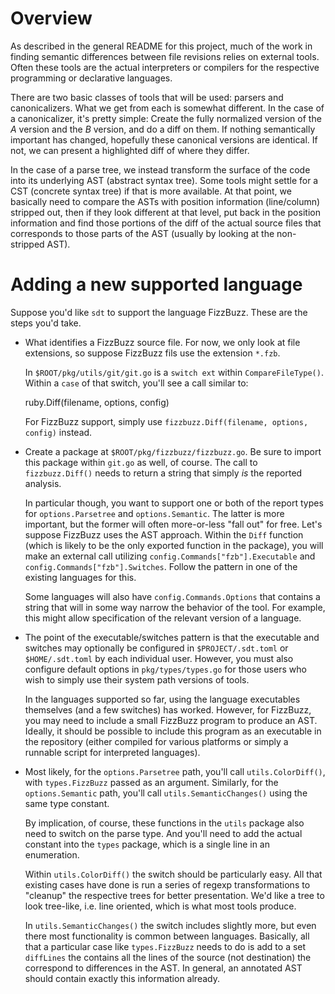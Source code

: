 # Overview

As described in the general README for this project, much of the work in
finding semantic differences between file revisions relies on external
tools.  Often these tools are the actual interpreters or compilers for the
respective programming or declarative languages.

There are two basic classes of tools that will be used: parsers and
canonicalizers.  What we get from each is somewhat different.  In the case
of a canonicalizer, it's pretty simple: Create the fully normalized version
of the *A* version and the *B* version, and do a diff on them.  If nothing
semantically important has changed, hopefully these canonical versions are
identical.  If not, we can present a highlighted diff of where they differ.

In the case of a parse tree, we instead transform the surface of the code
into its underlying AST (abstract syntax tree).  Some tools might settle for
a CST (concrete syntax tree) if that is more available.  At that point, we
basically need to compare the ASTs with position information (line/column)
stripped out, then if they look different at that level, put back in the
position information and find those portions of the diff of the actual
source files that corresponds to those parts of the AST (usually by looking
at the non-stripped AST).

# Adding a new supported language

Suppose you'd like `sdt` to support the language FizzBuzz.  These are the steps
you'd take.

* What identifies a FizzBuzz source file.  For now, we only look at file
  extensions, so suppose FizzBuzz fils use the extension `*.fzb`.

  In `$ROOT/pkg/utils/git/git.go` is a `switch ext` within `CompareFileType()`.
  Within a `case` of that switch, you'll see a call similar to:

    ruby.Diff(filename, options, config)

  For FizzBuzz support, simply use `fizzbuzz.Diff(filename, options,
  config)` instead.

* Create a package at `$ROOT/pkg/fizzbuzz/fizzbuzz.go`.  Be sure to import
  this package within `git.go` as well, of course.  The call to
  `fizzbuzz.Diff()` needs to return a string that simply _is_ the reported
  analysis.

  In particular though, you want to support one or both of the report types for
  `options.Parsetree` and `options.Semantic`.  The latter is more important,
  but the former will often more-or-less "fall out" for free.  Let's suppose
  FizzBuzz uses the AST approach.  Within the `Diff` function (which is likely
  to be the only exported function in the package), you will make an external
  call utilizing `config.Commands["fzb"].Executable` and
  `config.Commands["fzb"].Switches`.  Follow the pattern in one of the existing
  languages for this.

  Some languages will also have `config.Commands.Options` that contains a
  string that will in some way narrow the behavior of the tool.  For example,
  this might allow specification of the relevant version of a language.

* The point of the executable/switches pattern is that the executable and
  switches may optionally be configured in `$PROJECT/.sdt.toml` or
  `$HOME/.sdt.toml` by each individual user.  However, you must also
  configure default options in `pkg/types/types.go` for those users who wish
  to simply use their system path versions of tools.

  In the languages supported so far, using the language executables themselves
  (and a few switches) has worked. However, for FizzBuzz, you may need to
  include a small FizzBuzz program to produce an AST. Ideally, it should be
  possible to include this program as an executable in the repository (either
  compiled for various platforms or simply a runnable script for interpreted
  languages).

* Most likely, for the `options.Parsetree` path, you'll call
  `utils.ColorDiff()`, with `types.FizzBuzz` passed as an argument.
  Similarly, for the `options.Semantic` path, you'll call
  `utils.SemanticChanges()` using the same type constant.

  By implication, of course, these functions in the `utils` package also need
  to switch on the parse type.  And you'll need to add the actual constant into
  the `types` package, which is a single line in an enumeration.

  Within `utils.ColorDiff()` the switch should be particularly easy.  All that
  existing cases have done is run a series of regexp transformations to
  "cleanup" the respective trees for better presentation.  We'd like a tree to
  look tree-like, i.e. line oriented, which is what most tools produce.

  In `utils.SemanticChanges()` the switch includes slightly more, but even
  there most functionality is common between languages.  Basically, all that a
  particular case like `types.FizzBuzz` needs to do is add to a set `diffLines`
  the contains all the lines of the source (not destination) the correspond to
  differences in the AST.  In general, an annotated AST should contain exactly
  this information already.
